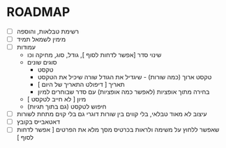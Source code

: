 # ROADMAP
- [ ] רשימת טבלאות, והוספה
- [ ] מימין לשמאל תמיד
- [ ] עמודות
  - שינוי סדר [אפשר לדחות לסוף ], גודל, סוג, מחיקה וכו
  - סוגים שונים
    - טקסט
    - טקסט ארוך (כמה שורות) - שיגדיל את הגודל שורה שיכיל את הטקסט
    - תאריך [ דיפולט התאריך של היום ]
    - בחירה מתוך אופציות (לאפשר כמה אופציות) עם סדר שבוחרים למיון
  - מיון [ לא חייב לטקסט ]
  - חיפוש לטקסט (גם בתוך תגיות)
- [ ] עיצוב לא מאוד טבלאי, בלי קווים בין שורות דוגרי גם בלי קוים מתחת לשורות
- [ ] דאטאבייס בקובץ
- [ ] שאפשר ללחוץ על משימה ולראות בכרטיס מסך מלא את הפרטים [ אפשר לדחות לסוף ]
